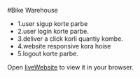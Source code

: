 #Bike Warehouse


* 1.user sigup korte parbe
* 2.user login korte parbe.
* 3.deliver a click korli quantiy kombe.
* 4.website responsive kora hoise
* 5.logout korte parbe.


Open [liveWebsite](https://warehouse-82822.firebaseapp.com/) to view it in your browser.
